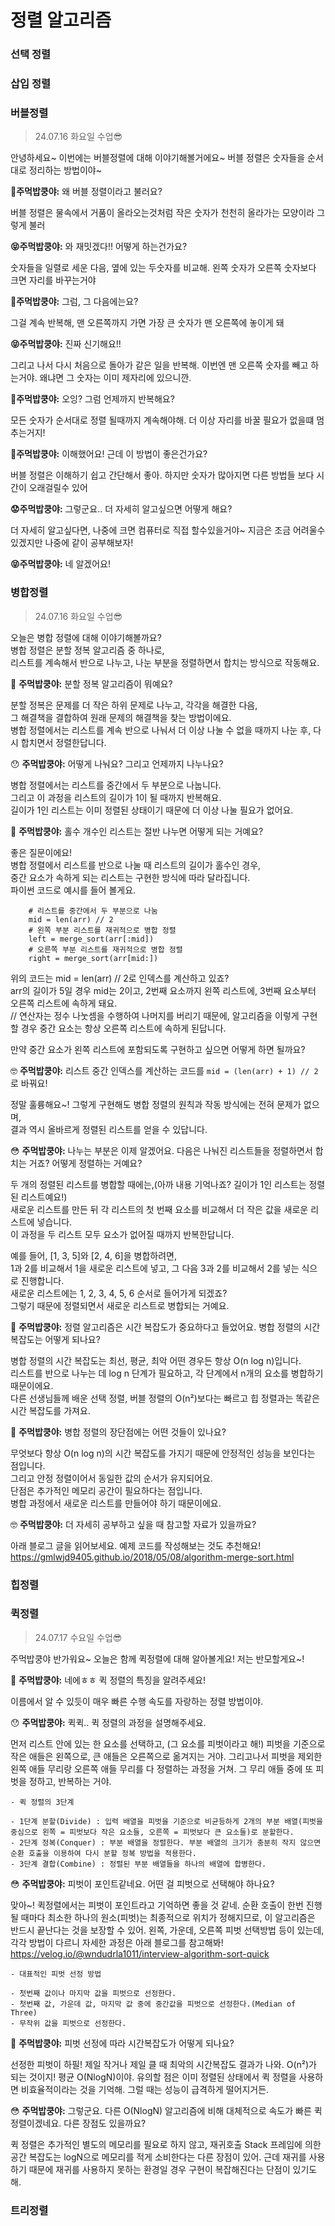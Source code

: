 # 정렬 알고리즘

### 선택 정렬

### 삽입 정렬

### 버블정렬
> 24.07.16 화요일 수업😎

안녕하세요~ 이번에는 버블정렬에 대해 이야기해볼거에요~
버블 정렬은 숫자들을 순서대로 정리하는 방법이야~

**🧐주먹밥쿵야:** 왜 버블 정렬이라고 불러요?

버블 정렬은 물속에서 거품이 올라오는것처럼 작은 숫자가 천천히 올라가는 모양이라 그렇게 불러

**😝주먹밥쿵야:** 와 재밋겠다!! 어떻게 하는건가요?

숫자들을 일렬로 세운 다음, 옆에 있는 두숫자를 비교해.
왼쪽 숫자가 오른쪽 숫자보다 크면 자리를 바꾸는거야

**🤔주먹밥쿵야:** 그럼, 그 다음에는요?

그걸 계속 반복해, 맨 오른쪽까지 가면 가장 큰 숫자가 맨 오른쪽에 놓이게 돼

**😝주먹밥쿵야:** 진짜 신기해요!!

그리고 나서 다시 처음으로 돌아가 같은 일을 반복해. 이번엔 맨 오른쪽 숫자를 빼고 하는거야.
왜냐면 그 숫자는 이미 제자리에 있으니깐.

**🫥주먹밥쿵야:** 오잉? 그럼 언제까지 반복해요?

모든 숫자가 순서대로 정렬 될때까지 계속해야해. 더 이상 자리를 바꿀 필요가 없을떄 멈추는거지!

**🤨주먹밥쿵야:** 이해했어요! 근데 이 방법이 좋은건가요?

버블 정렬은 이해하기 쉽고 간단해서 좋아. 하지만 숫자가 많아지면 다른 방법들 보다 시간이 오래걸릴수 있어

**😟주먹밥쿵야:** 그렇군요.. 더 자세히 알고싶으면 어떻게 해요?

더 자세히 알고싶다면, 나중에 크면 컴퓨터로 직접 할수있을거야~ 지금은 조금 어려울수있겠지만 나중에 같이  공부해보자!

**😝주먹밥쿵야:** 네 알겠어요!


### 병합정렬
> 24.07.16 화요일 수업😎

오늘은 병합 정렬에 대해 이야기해볼까요?   
병합 정렬은 분할 정복 알고리즘 중 하나로,   
리스트를 계속해서 반으로 나누고, 나눈 부분을 정렬하면서 합치는 방식으로 작동해요.

🤔 **주먹밥쿵야:** 분할 정복 알고리즘이 뭐예요?

분할 정복은 문제를 더 작은 하위 문제로 나누고, 각각을 해결한 다음,   
그 해결책을 결합하여 원래 문제의 해결책을 찾는 방법이에요.   
병합 정렬에서는 리스트를 계속 반으로 나눠서 더 이상 나눌 수 없을 때까지 나눈 후, 다시 합치면서 정렬한답니다.

😯 **주먹밥쿵야:** 어떻게 나눠요? 그리고 언제까지 나누나요?

병합 정렬에서는 리스트를 중간에서 두 부분으로 나눕니다.   
그리고 이 과정을 리스트의 길이가 1이 될 때까지 반복해요.   
길이가 1인 리스트는 이미 정렬된 상태이기 때문에 더 이상 나눌 필요가 없어요.

🤔 **주먹밥쿵야:** 홀수 개수인 리스트는 절반 나누면 어떻게 되는 거예요?

좋은 질문이에요!   
병합 정렬에서 리스트를 반으로 나눌 때 리스트의 길이가 홀수인 경우,   
중간 요소가 속하게 되는 리스트는 구현한 방식에 따라 달라집니다.  
파이썬 코드로 예시를 들어 볼게요.
```
    # 리스트를 중간에서 두 부분으로 나눔
    mid = len(arr) // 2
    # 왼쪽 부분 리스트를 재귀적으로 병합 정렬
    left = merge_sort(arr[:mid])
    # 오른쪽 부분 리스트를 재귀적으로 병합 정렬
    right = merge_sort(arr[mid:])

```
위의 코드는 mid = len(arr) // 2로 인덱스를 계산하고 있죠?   
arr의 길이가 5일 경우 mid는 2이고, 2번째 요소까지 왼쪽 리스트에, 3번째 요소부터 오른쪽 리스트에 속하게 돼요.   
// 연산자는 정수 나눗셈을 수행하여 나머지를 버리기 때문에, 알고리즘을 이렇게 구현할 경우 중간 요소는 항상 오른쪽 리스트에 속하게 된답니다.   

만약 중간 요소가 왼쪽 리스트에 포함되도록 구현하고 싶으면 어떻게 하면 될까요?

🤓 **주먹밥쿵야:** 리스트 중간 인덱스를 계산하는 코드를 `mid = (len(arr) + 1) // 2`로 바꿔요!

정말 훌륭해요~!
그렇게 구현해도 병합 정렬의 원칙과 작동 방식에는 전혀 문제가 없으며,   
결과 역시 올바르게 정렬된 리스트를 얻을 수 있답니다.

😳 **주먹밥쿵야:** 나누는 부분은 이제 알겠어요. 다음은 나눠진 리스트들을 정렬하면서 합치는 거죠? 어떻게 정렬하는 거예요?

두 개의 정렬된 리스트를 병합할 때에는,(아까 내용 기억나죠? 길이가 1인 리스트는 정렬된 리스트예요!)   
새로운 리스트를 만든 뒤 각 리스트의 첫 번째 요소를 비교해서 더 작은 값을 새로운 리스트에 넣습니다.   
이 과정을 두 리스트 모두 요소가 없어질 때까지 반복한답니다.  

예를 들어, [1, 3, 5]와 [2, 4, 6]을 병합하려면,   
1과 2를 비교해서 1을 새로운 리스트에 넣고, 그 다음 3과 2를 비교해서 2를 넣는 식으로 진행합니다.   
새로운 리스트에는 1, 2, 3, 4, 5, 6 순서로 들어가게 되겠죠?   
그렇기 때문에 정렬되면서 새로운 리스트로 병합되는 거예요.

🤔 **주먹밥쿵야:** 정렬 알고리즘은 시간 복잡도가 중요하다고 들었어요. 병합 정렬의 시간 복잡도는 어떻게 되나요?

병합 정렬의 시간 복잡도는 최선, 평균, 최악 어떤 경우든 항상 O(n log n)입니다.   
리스트를 반으로 나누는 데 log n 단계가 필요하고, 각 단계에서 n개의 요소를 병합하기 때문이에요.   
다른 선생님들께 배운 선택 정렬, 버블 정렬의 O(n²)보다는 빠르고 힙 정렬과는 똑같은 시간 복잡도를 가져요.

🧐 **주먹밥쿵야:** 병합 정렬의 장단점에는 어떤 것들이 있나요?

무엇보다 항상 O(n log n)의 시간 복잡도를 가지기 때문에 안정적인 성능을 보인다는 점입니다.   
그리고 안정 정렬이어서 동일한 값의 순서가 유지되어요.   
단점은 추가적인 메모리 공간이 필요하다는 점입니다.   
병합 과정에서 새로운 리스트를 만들어야 하기 때문이에요.

🤓 **주먹밥쿵야:** 더 자세히 공부하고 싶을 때 참고할 자료가 있을까요?

아래 블로그 글을 읽어보세요. 예제 코드를 작성해보는 것도 추천해요!
https://gmlwjd9405.github.io/2018/05/08/algorithm-merge-sort.html


### 힙정렬

### 퀵정렬
> 24.07.17 수요일 수업😎

주먹밥쿵야 반가워요~ 오늘은 함께 퀵정렬에 대해 알아볼게요! 저는 반모할게요~!

🤔 **주먹밥쿵야:** 네에ㅎㅎ 퀵 정렬의 특징을 알려주세요!

이름에서 알 수 있듯이 매우 빠른 수행 속도를 자랑하는 정렬 방법이야.


😯 **주먹밥쿵야:** 퀵퀵.. 퀵 정렬의 과정을 설명해주세요.

먼저 리스트 안에 있는 한 요소를 선택하고, (그 요소를 피벗이라고 해!)
피벗을 기준으로 작은 애들은 왼쪽으로, 큰 애들은 오른쪽으로 옮겨지는 거야.
그리고나서 피벗을 제외한 왼쪽 애들 무리랑 오른쪽 애들 무리를 다 정렬하는 과정을 거쳐.
그 무리 애들 중에 또 피벗을 정하고, 반복하는 거야.
```
- 퀵 정렬의 3단계

- 1단계 분할(Divide) : 입력 배열을 피벗을 기준으로 비균등하게 2개의 부분 배열(피벗을 중심으로 왼쪽 = 피벗보다 작은 요소들, 오른쪽 = 피벗보다 큰 요소들)로 분할한다.
- 2단계 정복(Conquer) : 부분 배열을 정렬한다. 부분 배열의 크기가 충분히 작지 않으면 순환 호출을 이용하여 다시 분할 정복 방법을 적용한다.
- 3단계 결합(Combine) : 정렬된 부분 배열들을 하나의 배열에 합병한다.
```

😳 **주먹밥쿵야:** 피벗이 포인트같네요. 어떤 걸 피벗으로 선택해야 하나요?

맞아~! 퀵정렬에서는 피벗이 포인트라고 기억하면 좋을 것 같네. 순환 호출이 한번 진행될 때마다 최소한 하나의 원소(피벗)는 최종적으로 위치가 정해지므로, 이 알고리즘은 반드시 끝난다는 것을 보장할 수 있어. 왼쪽, 가운데, 오른쪽 피벗 선택방법 등이 있는데, 각각 방법이 다르니 자세한 과정은 아래 블로그를 참고해봐!
https://velog.io/@wndudrla1011/interview-algorithm-sort-quick
```
- 대표적인 피벗 선정 방법

- 첫번째 값이나 마지막 값을 피벗으로 선정한다.
- 첫번째 값, 가운데 값, 마지막 값 중에 중간값을 피벗으로 선정한다.(Median of Three)
- 무작위 값을 피벗으로 선정한다.
```

🤔 **주먹밥쿵야:** 피벗 선정에 따라 시간복잡도가 어떻게 되나요?

선정한 피벗이 하필! 제일 작거나 제일 클 때 최악의 시간복잡도 결과가 나와. O(n²)가 되는 것이지! 평균 O(NlogN)이야. 유의할 점은 이미 정렬된 상태에서 퀵 정렬을 사용하면 비효율적이라는 것을 기억해. 그럴 때는 성능이 급격하게 떨어지거든.

😳 **주먹밥쿵야:** 그렇군요. 다른 O(NlogN) 알고리즘에 비해 대체적으로 속도가 빠른 퀵 정렬이겠네요. 다른 장점도 있을까요?

퀵 정렬은 추가적인 별도의 메모리를 필요로 하지 않고, 재귀호출 Stack 프레임에 의한 공간 복잡도는 logN으로 메모리를 적게 소비한다는 다른 장점이 있어. 근데 재귀를 사용하기 때문에 재귀를 사용하지 못하는 환경일 경우 구현이 복잡해진다는 단점이 있기도 해.

### 트리정렬
